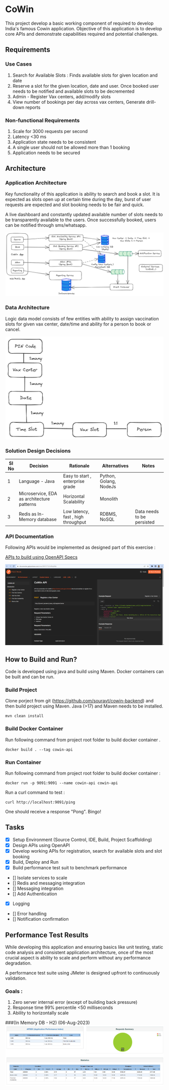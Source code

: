 # CoWin 

This project develop a basic working component of required to develop India's famous Cowin application. Objective of this application is to develop core APIs and demonstrate capabilities required and potential challenges.


## Requirements

### Use Cases

1. Search for Available Slots : Finds available slots for given location and date
2. Reserve a slot for the given location, date and user. Once booked user needs to be notified and available slots to be decremented
3. Admin - Register Vax centers, add/modify slots
4. View number of bookings per day across vax centers, Generate drill-down reports

### Non-functional Requirements

1. Scale for 3000 requests per second
2. Latency <30 ms
3. Application state needs to be consistent
4. A single user should not be allowed more than 1 booking
5. Application needs to be secured

## Architecture

### Application Architecture

Key functionality of this application is ability to search and book a slot. It is expected as slots open up at certain time during the day, burst of user requests are expected and slot booking needs to be fair and quick.

A live dashboard and constantly updated available number of slots needs to be transparently available to the users. Once successfully booked, users can be notified through sms/whatsapp.

![Application Architecture](./resources/image/Application_Architecture.png "Application Architecture")





### Data Architecture

Logic data model consists of few entities with ability to assign vaccination slots for given vax center, date/time and ability for a person to book or cancel.

![Data Model](resources/image/Data_Model.png "Data Model")

 
### Solution Design Decisions


| Sl No	   | Decision | Rationale | Alternatives | Notes |
| -------- | -------  | -------   | -------      | ------- |
| 1		   | Language - Java   | Easy to start , enterprise grade| Python, Golang, NodeJs | |
| 2		   | Microservice, EDA as architecture patterns | Horizontal Scalability| Monolith | |
| 3		   | Redis as In-Memory database | Low latency, fast , high throughput| RDBMS, NoSQL | Data needs to be persisted |


### API Documentation

Following APIs would be implemented as designed part of this exercise :

[APIs to build using OpenAPI Specs](https://documenter.getpostman.com/view/28972773/2s9XxyRtkk)

![OpenAPI Documentation](./resources/image/OpenAPI.png "API Documentation")





## How to Build and Run?


Code is developed using java and build using Maven. Docker containers can be built and can be run.

### Build Project

Clone porject from git (https://github.com/souravt/cowin-backend) and then build project using Maven. Java (>17) and Maven needs to be installed.

```
mvn clean install
```


### Build Docker Container

Run following command from project root folder to build docker container .

``` 
docker build . --tag cowin-api
```

### Run Container

Run following command from project root folder to build docker container :

```
docker run -p 9091:9091 --name cowin-api cowin-api 
```

Run a curl command to test :

```
curl http://localhost:9091/ping
```

One should receive a response "Pong". Bingo!

## Tasks
- [x] Setup Environment (Source Control, IDE, Build, Project Scaffolding)
- [x] Design APIs using OpenAPI
- [x] Develop working APIs for registration, search for available slots and slot booking
- [x] Build, Deploy and Run 
- [x] Build performance test suit to benchmark performance
- [] Isolate services to scale
- [] Redis and messaging integration
- [] Messaging integration
- [] Add Authentication
- [x] Logging
- [] Error handling
- [] Notification confirmation


## Performance Test Results

While developing this application and ensuring basics like unit testing, static code analysis and consistent application architecture, once of the most crucial aspect is ability to scale and perform without any performance degradation.

A performance test suite using JMeter is designed upfront to continuously validation.

### Goals :

1. Zero server internal error (except of building back pressure)
2. Response time 99% percentile <50 milliseconds
3. Ability to horizontally scale

###(In Memory DB - H2) (06-Aug-2023)
![Performance Test Results](./resources/image/Test_Result_20000.png "Performance Test Results")



 


